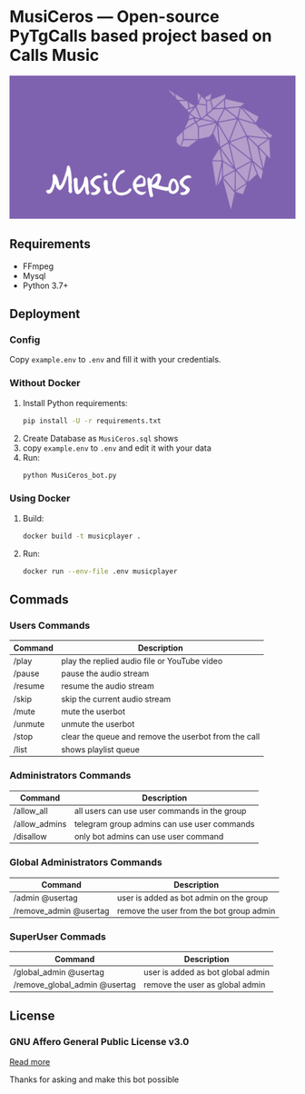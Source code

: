 # MusiCeros — Open-source PyTgCalls based project based on Calls Music
![alt text](https://github.com/jaumeperello/MusiCeros/blob/main/etc/repo.png?raw=true)

## Requirements

- FFmpeg
- Mysql
- Python 3.7+

## Deployment

### Config

Copy `example.env` to `.env` and fill it with your credentials.

### Without Docker

1. Install Python requirements:
   ```bash
   pip install -U -r requirements.txt
   ```
2. Create Database as ```MusiCeros.sql``` shows
3. copy ```example.env``` to ```.env``` and edit it with your data
4. Run:
   ```bash
   python MusiCeros_bot.py
   ```

### Using Docker

1. Build:
   ```bash
   docker build -t musicplayer .
   ```
2. Run:
   ```bash
   docker run --env-file .env musicplayer
   ```

## Commads
### Users Commands
| Command | Description                                          |
| ------- | ---------------------------------------------------- |
| /play   | play the replied audio file or YouTube video         |
| /pause  | pause the audio stream                               |
| /resume | resume the audio stream                              |
| /skip   | skip the current audio stream                        |
| /mute   | mute the userbot                                     |
| /unmute | unmute the userbot                                   |
| /stop   | clear the queue and remove the userbot from the call |
| /list   | shows playlist queue                                 |
### Administrators Commands
| Command       | Description                                   |
| ------------- | --------------------------------------------- |
| /allow_all    | all users can use user commands in the group  |
| /allow_admins | telegram group admins can use user commands   |
| /disallow     | only bot admins can use user command          |
### Global Administrators Commands
| Command                | Description                             |
| ---------------------- | --------------------------------------- |
| /admin @usertag        | user is added as bot admin on the group |
| /remove_admin @usertag | remove the user from the bot group admin|
### SuperUser Commads
| Command                        | Description                      |
| ------------------------------ | -------------------------------- |
| /global_admin @usertag         | user is added as bot global admin|
| /remove_global_admin @usertag | remove the user as global admin  |

## License

### GNU Affero General Public License v3.0
[Read more](http://www.gnu.org/licenses/#AGPL)

Thanks for asking and make this bot possible
